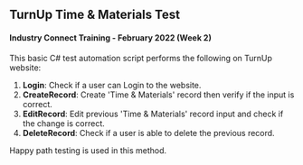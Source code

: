 ## TurnUp Time & Materials Test
#### Industry Connect Training - February 2022 (Week 2)

This basic C# test automation script performs the following on TurnUp website: 
1. **Login**: Check if a user can Login to the website. 
2. **CreateRecord**: Create 'Time & Materials' record then verify if the input is correct.
3. **EditRecord**: Edit previous 'Time & Materials' record input and check if the change is correct.
4. **DeleteRecord**: Check if a user is able to delete the previous record.

Happy path testing is used in this method.